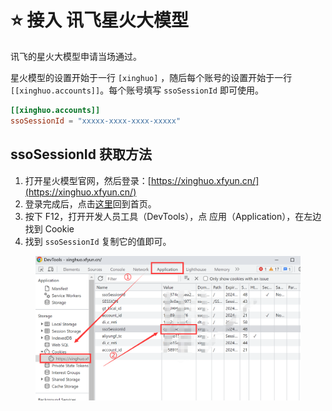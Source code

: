 # ⭐ 接入 讯飞星火大模型

讯飞的星火大模型申请当场通过。

星火模型的设置开始于一行 `[xinghuo]` ，随后每个账号的设置开始于一行 `[[xinghuo.accounts]]`。每个账号填写 `ssoSessionId` 即可使用。

```toml
[[xinghuo.accounts]]
ssoSessionId = "xxxxx-xxxx-xxxx-xxxxx"
```

## ssoSessionId 获取方法

1. 打开星火模型官网，然后登录：[https://xinghuo.xfyun.cn/](https://xinghuo.xfyun.cn/)
2. 登录完成后，点击[这里](https://xinghuo.xfyun.cn/)回到首页。
3. 按下 F12，打开开发人员工具（DevTools），点 应用（Application），在左边找到 Cookie
4. 找到 `ssoSessionId` 复制它的值即可。

<figure><img src="../../.gitbook/assets/image (7).png" alt=""><figcaption></figcaption></figure>
